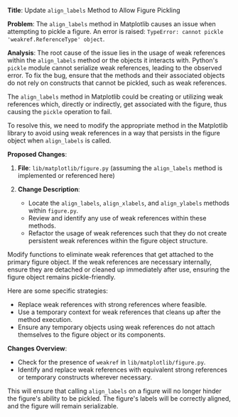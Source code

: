 **Title**: Update `align_labels` Method to Allow Figure Pickling

**Problem**: The `align_labels` method in Matplotlib causes an issue when attempting to pickle a figure. An error is raised: `TypeError: cannot pickle 'weakref.ReferenceType' object`.

**Analysis**: The root cause of the issue lies in the usage of weak references within the `align_labels` method or the objects it interacts with. Python's `pickle` module cannot serialize weak references, leading to the observed error. To fix the bug, ensure that the methods and their associated objects do not rely on constructs that cannot be pickled, such as weak references.

The `align_labels` method in Matplotlib could be creating or utilizing weak references which, directly or indirectly, get associated with the figure, thus causing the `pickle` operation to fail.

To resolve this, we need to modify the appropriate method in the Matplotlib library to avoid using weak references in a way that persists in the figure object when `align_labels` is called.

**Proposed Changes**:

1. **File**: `lib/matplotlib/figure.py` (assuming the `align_labels` method is implemented or referenced here)

2. **Change Description**:
    - Locate the `align_labels`, `align_xlabels`, and `align_ylabels` methods within `figure.py`.
    - Review and identify any use of weak references within these methods.
    - Refactor the usage of weak references such that they do not create persistent weak references within the figure object structure.

Modify functions to eliminate weak references that get attached to the primary figure object. If the weak references are necessary internally, ensure they are detached or cleaned up immediately after use, ensuring the figure object remains pickle-friendly.

Here are some specific strategies:
  - Replace weak references with strong references where feasible.
  - Use a temporary context for weak references that cleans up after the method execution.
  - Ensure any temporary objects using weak references do not attach themselves to the figure object or its components.

**Changes Overview**:
   - Check for the presence of `weakref` in `lib/matplotlib/figure.py`.
   - Identify and replace weak references with equivalent strong references or temporary constructs wherever necessary.

This will ensure that calling `align_labels` on a figure will no longer hinder the figure's ability to be pickled. The figure's labels will be correctly aligned, and the figure will remain serializable.